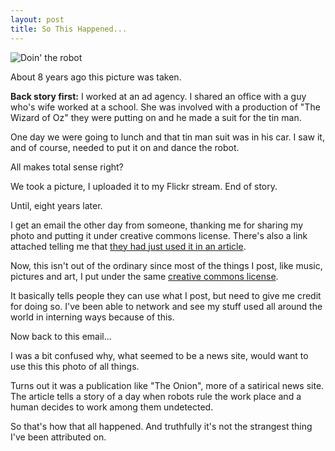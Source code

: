 ```yaml
---
layout: post
title: So This Happened...
---
```


![Doin' the robot](https://farm3.staticflickr.com/2768/4090104485_6dff60433e_z.jpg)

About 8 years ago this picture was taken.

**Back story first:**
I worked at an ad agency. I shared an office with a guy who's wife worked at a school. She was involved with a production of "The Wizard of Oz" they were putting on and he made a suit for the tin man. 

One day we were going to lunch and that tin man suit was in his car. I saw it, and of course, needed to put it on and dance the robot. 

All makes total sense right?

We took a picture, I uploaded it to my Flickr stream. End of story.

Until, eight years later.

I get an email the other day from someone, thanking me for sharing my photo and putting it under creative commons license. There's also a link attached telling me that [they had just used it in an article](http://humanitydeathwatch.com/2016/02/03/as-joke-human-employee-given-chance-to-outperform-robot-replacement/).

Now, this isn't out of the ordinary since most of the things I post, like music, pictures and art, I put under the same [creative commons license](https://creativecommons.org/licenses/by-sa/4.0/).

It basically tells people they can use what I post, but need to give me credit for doing so. I've been able to network and see my stuff used all around the world in interning ways because of this. 

Now back to this email... 

I was a bit confused why, what seemed to be a news site, would want to use this this photo of all things. 

Turns out it was a publication like "The Onion", more of a satirical news site. The article tells a story of a day when robots rule the work place and a human decides to work among them undetected. 

So that's how that all happened. And truthfully it's not the strangest thing I've been attributed on. 